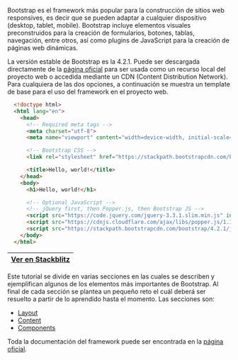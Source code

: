 Bootstrap es el framework más popular para la construcción de sitios web responsives, es decir que se pueden adaptar a cualquier dispositivo (desktop, tablet, mobile). Bootstrap incluye elementos visuales preconstruidos para la creación de formularios, botones, tablas, navegación, entre otros, así como plugins de JavaScript para la creación de páginas web dinámicas.

La versión estable de Bootstrap es la 4.2.1. Puede ser descargada directamente de la [página oficial](https://getbootstrap.com/) para ser usada como un recurso local del proyecto web o accedida mediante un CDN (Content Distribution Network). Para cualquiera de las dos opciones, a continuación se muestra un template de base para el uso del framework en el proyecto web.

```html
  <!doctype html>
  <html lang="en">
    <head>
      <!-- Required meta tags -->
      <meta charset="utf-8">
      <meta name="viewport" content="width=device-width, initial-scale=1, shrink-to-fit=no">

      <!-- Bootstrap CSS -->
      <link rel="stylesheet" href="https://stackpath.bootstrapcdn.com/bootstrap/4.2.1/css/bootstrap.min.css" integrity="sha384-GJzZqFGwb1QTTN6wy59ffF1BuGJpLSa9DkKMp0DgiMDm4iYMj70gZWKYbI706tWS" crossorigin="anonymous">

      <title>Hello, world!</title>
    </head>
    <body>
      <h1>Hello, world!</h1>

      <!-- Optional JavaScript -->
      <!-- jQuery first, then Popper.js, then Bootstrap JS -->
      <script src="https://code.jquery.com/jquery-3.3.1.slim.min.js" integrity="sha384-q8i/X+965DzO0rT7abK41JStQIAqVgRVzpbzo5smXKp4YfRvH+8abtTE1Pi6jizo" crossorigin="anonymous"></script>
      <script src="https://cdnjs.cloudflare.com/ajax/libs/popper.js/1.14.6/umd/popper.min.js" integrity="sha384-wHAiFfRlMFy6i5SRaxvfOCifBUQy1xHdJ/yoi7FRNXMRBu5WHdZYu1hA6ZOblgut" crossorigin="anonymous"></script>
      <script src="https://stackpath.bootstrapcdn.com/bootstrap/4.2.1/js/bootstrap.min.js" integrity="sha384-B0UglyR+jN6CkvvICOB2joaf5I4l3gm9GU6Hc1og6Ls7i6U/mkkaduKaBhlAXv9k" crossorigin="anonymous"></script>
    </body>
  </html>
```
|[Ver en Stackblitz](https://stackblitz.com/edit/bootstrap-basic-template?embed=1&file=index.html)|
|--|

Este tutorial se divide en varias secciones en las cuales se describen y ejemplifican algunos de los elementos más importantes de Bootstrap. Al final de cada sección se plantea un pequeño reto el cuál deberá ser resuelto a partir de lo aprendido hasta el momento. Las secciones son:

* [Layout](%5BBootstrap%5D-Layout)
* [Content](%5BBootstrap%5D-Content)
* [Components](%5BBootstrap%5D-Components)

Toda la documentación del framework puede ser encontrada en la [página oficial](https://getbootstrap.com/docs/4.2/getting-started/introduction/).